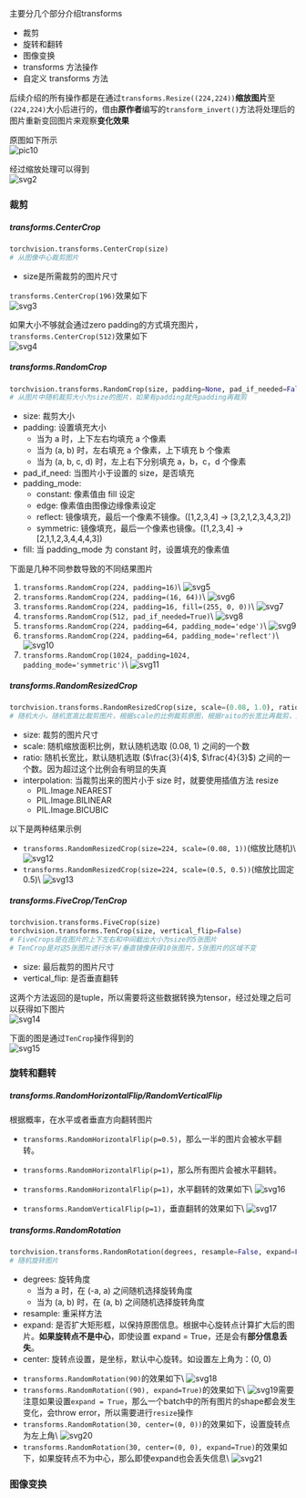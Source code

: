 主要分几个部分介绍transforms
- 裁剪
- 旋转和翻转
- 图像变换
- transforms 方法操作
- 自定义 transforms 方法

后续介绍的所有操作都是在通过`transforms.Resize((224,224))`**缩放图片**至`(224,224)`大小后进行的，借由**原作者**编写的`transform_invert()`方法将处理后的图片重新变回图片来观察**变化效果**

原图如下所示\
![pic10](../data/pic10.jpg)

经过缩放处理可以得到\
![svg2](../data/svg2.svg)

### 裁剪
##### transforms.CenterCrop
```python
torchvision.transforms.CenterCrop(size)
# 从图像中心裁剪图片
```
* size是所需裁剪的图片尺寸

`transforms.CenterCrop(196)`效果如下\
![svg3](../data/svg3.svg)

如果大小不够就会通过zero padding的方式填充图片，`transforms.CenterCrop(512)`效果如下\
![svg4](../data/svg4.svg)

##### transforms.RandomCrop
```python
torchvision.transforms.RandomCrop(size, padding=None, pad_if_needed=False, fill=0, padding_mode='constant')
# 从图片中随机裁剪大小为size的图片，如果有padding就先padding再裁剪
```
- size: 裁剪大小
- padding: 设置填充大小
	- 当为 a 时，上下左右均填充 a 个像素
	- 当为 (a, b) 时，左右填充 a 个像素，上下填充 b 个像素
	- 当为 (a, b, c, d) 时，左上右下分别填充 a，b，c，d 个像素
- pad_if_need: 当图片小于设置的 size，是否填充
- padding_mode:
	- constant: 像素值由 fill 设定
	- edge: 像素值由图像边缘像素设定
	- reflect: 镜像填充，最后一个像素不镜像。(\[1,2,3,4] -> \[3,2,1,2,3,4,3,2])
	- symmetric: 镜像填充，最后一个像素也镜像。(\[1,2,3,4] -> \[2,1,1,2,3,4,4,4,3])
- fill: 当 padding_mode 为 constant 时，设置填充的像素值

下面是几种不同参数导致的不同结果图片
1. `transforms.RandomCrop(224, padding=16)`\ ![svg5](../data/svg5.svg)
2. `transforms.RandomCrop(224, padding=(16, 64))`\ ![svg6](../data/svg6.svg)
3. `transforms.RandomCrop(224, padding=16, fill=(255, 0, 0))`\ ![svg7](../data/svg7.svg)
4. `transforms.RandomCrop(512, pad_if_needed=True)`\ ![svg8](../data/svg8.svg)
5. `transforms.RandomCrop(224, padding=64, padding_mode='edge')`\ ![svg9](../data/svg9.svg)
6. `transforms.RandomCrop(224, padding=64, padding_mode='reflect')`\ ![svg10](../data/svg10.svg)
7. `transforms.RandomCrop(1024, padding=1024, padding_mode='symmetric')`\ ![svg11](../data/svg11.svg)

##### transforms.RandomResizedCrop
```python
torchvision.transforms.RandomResizedCrop(size, scale=(0.08, 1.0), ratio=(0.75, 1.3333333333333333), interpolation=2)
# 随机大小，随机宽高比裁剪图片，根据scale的比例裁剪原图，根据raito的长宽比再裁剪，最后使用插值法将图片变换为size大小
```
- size: 裁剪的图片尺寸
- scale: 随机缩放面积比例，默认随机选取 (0.08, 1) 之间的一个数
- ratio: 随机长宽比，默认随机选取 ($\frac{3}{4}$, $\frac{4}{3}$) 之间的一个数。因为超过这个比例会有明显的失真
- interpolation: 当裁剪出来的图片小于 size 时，就要使用插值方法 resize
	- PIL.Image.NEAREST
	- PIL.Image.BILINEAR
	- PIL.Image.BICUBIC

以下是两种结果示例
* `transforms.RandomResizedCrop(size=224, scale=(0.08, 1))`(缩放比随机)\ ![svg12](../data/svg12.svg)
* `transforms.RandomResizedCrop(size=224, scale=(0.5, 0.5))`(缩放比固定0.5)\ ![svg13](../data/svg13.svg)

##### transforms.FiveCrop/TenCrop
```python
torchvision.transforms.FiveCrop(size)
torchvision.transforms.TenCrop(size, vertical_flip=False)
# FiveCrops是在图片的上下左右和中间截出大小为size的5张图片
# TenCrop是对这5张图片进行水平/垂直镜像获得10张图片，5张图片的区域不变
```
- size: 最后裁剪的图片尺寸
- vertical_flip: 是否垂直翻转

这两个方法返回的是tuple，所以需要将这些数据转换为tensor，经过处理之后可以获得如下图片\
![svg14](../data/svg14.svg)

下面的图是通过`TenCrop`操作得到的\
![svg15](../data/svg15.svg)

### 旋转和翻转
##### transforms.RandomHorizontalFlip/RandomVerticalFlip
根据概率，在水平或者垂直方向翻转图片

* `transforms.RandomHorizontalFlip(p=0.5)`，那么一半的图片会被水平翻转。
* `transforms.RandomHorizontalFlip(p=1)`，那么所有图片会被水平翻转。

* `transforms.RandomHorizontalFlip(p=1)`，水平翻转的效果如下\ ![svg16](../data/svg16.svg)
* `transforms.RandomVerticalFlip(p=1)`，垂直翻转的效果如下\ ![svg17](../data/svg17.svg)

##### transforms.RandomRotation
```python
torchvision.transforms.RandomRotation(degrees, resample=False, expand=False, center=None, fill=None)
# 随机旋转图片
```
- degrees: 旋转角度
	- 当为 a 时，在 (-a, a) 之间随机选择旋转角度
	- 当为 (a, b) 时，在 (a, b) 之间随机选择旋转角度
- resample: 重采样方法
- expand: 是否扩大矩形框，以保持原图信息。根据中心旋转点计算扩大后的图片。**如果旋转点不是中心**，即使设置 expand = True，还是会有**部分信息丢失**。
- center: 旋转点设置，是坐标，默认中心旋转。如设置左上角为：(0, 0)

* `transforms.RandomRotation(90)`的效果如下\ ![svg18](../data/svg18.svg)
* `transforms.RandomRotation((90), expand=True)`的效果如下\ ![svg19](../data/svg19.svg)需要注意如果设置`expand = True`，那么一个batch中的所有图片的shape都会发生变化，会throw error，所以需要进行`resize`操作
* `transforms.RandomRotation(30, center=(0, 0))`的效果如下，设置旋转点为左上角\ ![svg20](../data/svg20.svg)
* `transforms.RandomRotation(30, center=(0, 0), expand=True)`的效果如下，如果旋转点不为中心，那么即使expand也会丢失信息\ ![svg21](../data/svg21.svg)

### 图像变换





